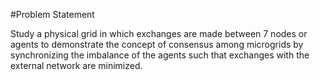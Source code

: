 #Problem Statement


Study a physical grid in which exchanges are made between 7 nodes or agents to demonstrate the concept of consensus among microgrids by synchronizing the imbalance of the agents such that exchanges with the external network are minimized.

